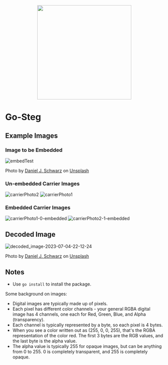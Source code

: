 <div align="center">
  <img src=https://github.com/JudsonStevens/go-steg/assets/35241250/7be4023c-e948-4c62-86d0-09bf5c1b1cf0 width="300" height="300" />
</div>

# Go-Steg

## Example Images

### Image to be Embedded
![embedTest](https://github.com/JudsonStevens/go-steg/assets/35241250/e17643ba-99d9-41a6-bbeb-371ddb3a9dc1)

Photo by <a href="https://unsplash.com/fr/@danieljschwarz?utm_source=unsplash&utm_medium=referral&utm_content=creditCopyText">Daniel J. Schwarz</a> on <a href="https://unsplash.com/?utm_source=unsplash&utm_medium=referral&utm_content=creditCopyText">Unsplash</a>


### Un-embedded Carrier Images
![carrierPhoto2](https://github.com/JudsonStevens/go-steg/assets/35241250/2ccde0f2-7fcc-49f5-a70e-0b7508d9d83b)
![carrierPhoto1](https://github.com/JudsonStevens/go-steg/assets/35241250/d00deb2d-87d8-4929-8fd5-0cb85c3d3b66)

### Embedded Carrier Images
![carrierPhoto1-0-embedded](https://github.com/JudsonStevens/go-steg/assets/35241250/0a7b7606-58b9-424a-b076-fd7fab8f4c36)
![carrierPhoto2-1-embedded](https://github.com/JudsonStevens/go-steg/assets/35241250/8a7765c4-5929-4105-bc17-93d098ac620a)

## Decoded Image
![decoded_image-2023-07-04-22-12-24](https://github.com/JudsonStevens/go-steg/assets/35241250/3735b9c9-bcfd-43f3-9d7d-38d7c708b6b1)

Photo by <a href="https://unsplash.com/fr/@danieljschwarz?utm_source=unsplash&utm_medium=referral&utm_content=creditCopyText">Daniel J. Schwarz</a> on <a href="https://unsplash.com/?utm_source=unsplash&utm_medium=referral&utm_content=creditCopyText">Unsplash</a>

## Notes
- Use `go install` to install the package.

Some background on images:
- Digital images are typically made up of pixels.
- Each pixel has different color channels - your general RGBA digital image has 4 channels, one each for Red,
  Green, Blue, and Alpha (transparency).
- Each channel is typically represented by a byte, so each pixel is 4 bytes.
- When you see a color written out as (255, 0, 0, 255), that's the RGBA representation of the color red. The first 3
  bytes are the RGB values, and the last byte is the alpha value.
- The alpha value is typically 255 for opaque images, but can be anything from 0 to 255. 0 is completely
  transparent, and 255 is completely opaque.